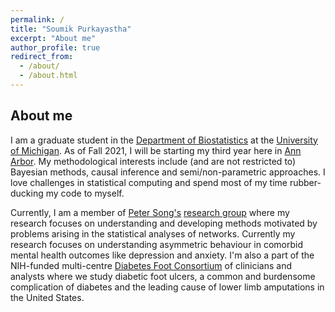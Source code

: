 ```yaml
---
permalink: /
title: "Soumik Purkayastha"
excerpt: "About me"
author_profile: true
redirect_from: 
  - /about/
  - /about.html
---
```


## About me
I am a graduate student in the [Department of Biostatistics](https://www.linkedin.com/in/soumik-purkayastha-a74989205/) at the [University of Michigan](www.umich.edu). As of Fall 2021, I will be starting my third year here in [Ann Arbor](https://www.annarbor.org). My methodological interests include (and are not restricted to) Bayesian methods, causal inference and semi/non-parametric approaches. I love challenges in statistical computing and spend most of my time rubber-ducking my code to myself. 

Currently, I am a member of [Peter Song's](https://sph.umich.edu/faculty-profiles/song-peter.html) [research group](http://websites.umich.edu/~songlab/) where my research focuses on understanding and developing methods motivated by problems arising in the statistical analyses of networks. Currently my research focuses on understanding asymmetric behaviour in comorbid mental health outcomes like depression and anxiety. I'm also a part of the NIH-funded multi-centre [Diabetes Foot Consortium](http://diabeticfootconsortium.org) of clinicians and analysts where we study diabetic foot ulcers, a common and burdensome complication of diabetes and the leading cause of lower limb amputations in the United States.






